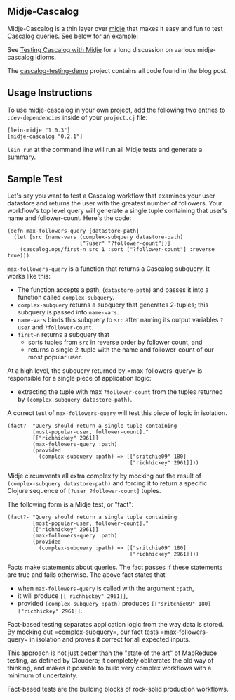 ## Midje-Cascalog

Midje-Cascalog is a thin layer over [midje](https://github.com/marick/Midje) that makes it easy and fun to test [Cascalog](https://github.com/nathanmarz/cascalog) queries. See below for an example:

See [Testing Cascalog with Midje](http://sritchie.github.com/2011/09/30/testing-cascalog-with-midje.html) for a long discussion on various midje-cascalog idioms.

The [cascalog-testing-demo](https://github.com/sritchie/cascalog-testing-demo) project contains all code found in the blog post.

## Usage Instructions

To use midje-cascalog in your own project, add the following two entries to `:dev-dependencies` inside  of your `project.cj` file:

    [lein-midje "1.0.3"]
    [midje-cascalog "0.2.1"]

`lein run` at the command line will run all Midje tests and generate a summary.

## Sample Test

Let's say you want to test a Cascalog workflow that examines your user datastore and returns the user with the greatest number of followers. Your workflow's top level query will generate a single tuple containing that user's name and follower-count. Here's the code:

    (defn max-followers-query [datastore-path]
      (let [src (name-vars (complex-subquery datastore-path)
                           ["?user" "?follower-count"])]
        (cascalog.ops/first-n src 1 :sort ["?follower-count"] :reverse true)))

`max-followers-query` is a function that returns a Cascalog subquery. It works like this: 

* The function accepts a path, (`datastore-path`) and passes it into a function called `complex-subquery`.
* `complex-subquery` returns a subquery that generates 2-tuples; this subquery is passed into `name-vars`.
 * `name-vars` binds this subquery to `src` after naming its output variables `?user` and `?follower-count`.
* `first-n` returns a subquery that
  * sorts tuples from `src` in reverse order by follower count, and
  * returns a single 2-tuple with the name and follower-count of our most popular user.

At a high level, the subquery returned by =max-followers-query= is responsible for a single piece of application logic:

* extracting the tuple with max `?follower-count` from the tuples returned by `(complex-subquery datastore-path)`.

A correct test of `max-followers-query` will test this piece of logic in isolation.

    (fact?- "Query should return a single tuple containing
            [most-popular-user, follower-count]."
            [["richhickey" 2961]]
            (max-followers-query :path)
            (provided
              (complex-subquery :path) => [["sritchie09" 180]
                                           ["richhickey" 2961]]))

Midje circumvents all extra complexity by mocking out the result of `(complex-subquery datastore-path)` and forcing it to return a specific Clojure sequence of `[?user ?follower-count]` tuples.

The following form is a Midje test, or "fact":


    (fact?- "Query should return a single tuple containing
            [most-popular-user, follower-count]."
            [["richhickey" 2961]]
            (max-followers-query :path)
            (provided
              (complex-subquery :path) => [["sritchie09" 180]
                                           ["richhickey" 2961]]))

Facts make statements about queries. The fact passes if these statements are true and fails otherwise. The above fact states that

* when `max-followers-query` is called with the argument `:path`,
* it will produce `[[ richhickey" 2961]]`,
* provided `(complex-subquery :path)` produces `[["sritchie09" 180] ["richhickey" 2961]]`.

Fact-based testing separates application logic from the way data is stored. By mocking out =complex-subquery=, our fact tests =max-followers-query= in isolation and proves it correct for all expected inputs.

This approach is not just better than the "state of the art" of MapReduce testing, as defined by Cloudera; it completely obliterates the old way of thinking, and makes it possible to build very complex workflows with a minimum of uncertainty.

Fact-based tests are the building blocks of rock-solid production workflows.
